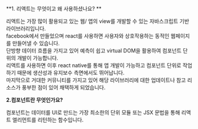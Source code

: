 **1. 리액트는 무엇이고 왜 사용하셨나요? **

리액트는 가장 많이 활용되고 있는 웹/ 앱의 view를 개발할 수 있는 자바스크립트 기반 라이브러리입니다.  
facebook에서 만들었으며 react를 사용하면 사용자와 상호작용하는 동적인 웹페이지를 만들어낼 수 있습니다.  
단방향 데이터 흐름을 가지고 있어 예측이 쉽고 virtual DOM을 활용하여 컴포넌트 단위의 개발이 가능합니다.  
리액트를 사용하면 이후 react native를 통해 앱 개발이 가능하고 컴포넌트 단위로 작업하기 때문에 생산성과 유지보수 측면에서도 뛰어납니다.  
마지막으로 거대한 커뮤니티를 가지고 있어 해당 라이브러리에 대한 업데이트나 참고 리소스가 풍부한 점이 있어 채택하게 되었습니다.   

**2.컴포넌트란 무엇인가요?**

컴포넌트는 데이터를 UI로 만드는 가장 최소한의 단위 모듈 또는 JSX 문법을 통해 리액트 엘리먼트를 리턴하는 함수입니다.  

